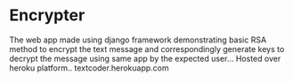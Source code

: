 # Encrypter

The web app made using django framework demonstrating basic RSA method to encrypt the text message and correspondingly generate keys to decrypt the message using same app by the expected user...
Hosted over heroku platform..
textcoder.herokuapp.com
